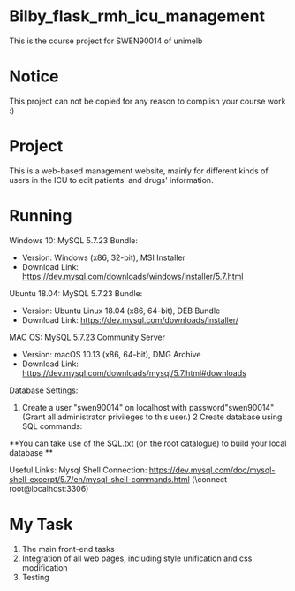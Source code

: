 # Bilby_flask_rmh_icu_management
This is the course project for SWEN90014 of unimelb

# Notice 
This project can not be copied for any reason to complish your course work :)

# Project
This is a web-based management website, mainly for different kinds of users in the ICU to edit patients' and drugs' information. 

# Running
Windows 10: 
MySQL 5.7.23 Bundle:
- Version: Windows (x86, 32-bit), MSI Installer
- Download Link: https://dev.mysql.com/downloads/windows/installer/5.7.html

Ubuntu 18.04:
MySQL 5.7.23 Bundle: 
- Version: Ubuntu Linux 18.04 (x86, 64-bit), DEB Bundle
- Download Link: https://dev.mysql.com/downloads/installer/

MAC OS:
MySQL 5.7.23 Community Server
- Version: macOS 10.13 (x86, 64-bit), DMG Archive
- Download Link: https://dev.mysql.com/downloads/mysql/5.7.html#downloads

Database Settings:
1. Create a user "swen90014" on localhost with password"swen90014" (Grant all administrator privileges to this user.)
2  Create database using SQL commands:    

**You can take use of the SQL.txt (on the root catalogue) to build your local database **

Useful Links:
Mysql Shell Connection:   https://dev.mysql.com/doc/mysql-shell-excerpt/5.7/en/mysql-shell-commands.html   (\connect root@localhost:3306)

# My Task
1. The main front-end tasks
2. Integration of all web pages, including style unification and css modification
2. Testing 
